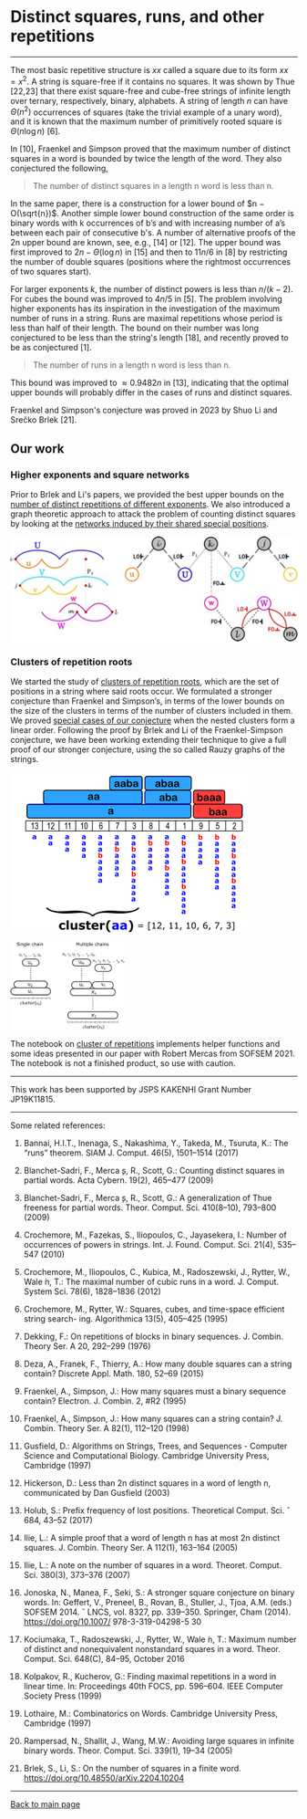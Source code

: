 # Distinct squares, runs, and other repetitions

___

The most basic repetitive structure is $xx$ called a square due to its form $xx = x^2$. A string is square-free if it contains no squares. It was shown by Thue [22,23] that there exist square-free and cube-free strings of infinite length over ternary, respectively, binary, alphabets. A string of length $n$ can have $\Theta(n^2)$ occurrences of squares (take the trivial example of a unary word), and it is known that the maximum number of primitively rooted square is $\Theta(n \log n)$ [6]. 

In [10], Fraenkel and Simpson proved that the maximum number of distinct squares in a word is bounded by twice the length of the word. They also conjectured the following,

> The number of distinct squares in a length n word is less than n.

In the same paper, there is a construction for a lower bound of $n − O(\sqrt{n})$. 
Another simple lower bound construction of the same order is binary words with k occurrences of b’s and with increasing number of a’s between each pair of consecutive b's. A number of alternative proofs of the 2n upper bound are known, see, e.g., [14] or [12]. The upper
bound was first improved to $2n − \Theta(\log n)$ in [15] and then to $11n/6$ in [8] by restricting the number of double squares (positions where the rightmost occurrences of two squares start). 

For larger exponents $k$, the number of distinct powers is less than $n/(k−2)$. For cubes the bound was improved to $4n/5$ in [5]. The problem involving higher exponents has its
inspiration in the investigation of the maximum number of runs in a string. Runs are maximal repetitions whose period is less than half of their length. The bound on their number was long conjectured to be less than the string's length [18], and recently proved to be as conjectured [1].

> The number of runs in a length n word is less than n.

This bound was improved to $≈ 0.9482n$ in [13], indicating that the optimal upper bounds will probably differ in the cases of runs and distinct squares.

Fraenkel and Simpson's conjecture was proved in 2023 by Shuo Li and Srečko Brlek [21].

## Our work

### Higher exponents and square networks
Prior to Brlek and Li's papers, we provided the best upper bounds on the [number of distinct repetitions of different exponents](https://www.worldscientific.com/doi/10.1142/S0129054110007416). 
We also introduced a graph theoretic approach to attack the problem of counting distinct squares by looking at the [networks induced by their shared special positions](https://www.sciencedirect.com/science/article/pii/S030439752100462X).

![image](/topics/fig/squares1.jpg)


### Clusters of repetition roots
We started the study of [clusters of repetition roots](https://link.springer.com/chapter/10.1007/978-3-030-67731-2_29), which are the set of positions in a string where said roots occur. We formulated a stronger conjecture than Fraenkel and Simpson’s, in terms of the lower bounds on the size of the clusters in terms of the number of clusters included in them. We proved [special cases of our conjecture](https://link.springer.com/chapter/10.1007/978-3-031-13257-5_4) when the nested clusters form a linear order. Following the proof by Brlek and Li of the Fraenkel-Simpson conjecture, we have been working extending their technique to give a full proof of our stronger conjecture, using the so called Rauzy graphs of the strings.

![image](/topics/fig/clusterEx2.png)  

<img src="/topics/fig/goals_old.png" alt="Goals" width="200"/>




The notebook on [cluster of repetitions](https://github.com/szfazekas/Combinatorics-on-Words/blob/master/clusters.ipynb) implements helper functions and some ideas presented in our paper with Robert Mercas from SOFSEM 2021. The notebook is not a finished product, so use with caution.
___
This work has been supported by JSPS KAKENHI Grant Number JP19K11815.
___
Some related references:

1. Bannai, H.I.T., Inenaga, S., Nakashima, Y., Takeda, M., Tsuruta, K.: The “runs”
theorem. SIAM J. Comput. 46(5), 1501–1514 (2017)

2. Blanchet-Sadri, F., Merca ̧s, R., Scott, G.: Counting distinct squares in partial
words. Acta Cybern. 19(2), 465–477 (2009)

3. Blanchet-Sadri, F., Merca ̧s, R., Scott, G.: A generalization of Thue freeness for
partial words. Theor. Comput. Sci. 410(8–10), 793–800 (2009)

4. Crochemore, M., Fazekas, S., Iliopoulos, C., Jayasekera, I.: Number of occurrences
of powers in strings. Int. J. Found. Comput. Sci. 21(4), 535–547 (2010)

5. Crochemore, M., Iliopoulos, C., Kubica, M., Radoszewski, J., Rytter, W., Wale ́n,
T.: The maximal number of cubic runs in a word. J. Comput. System Sci. 78(6),
1828–1836 (2012)

6. Crochemore, M., Rytter, W.: Squares, cubes, and time-space efficient string search-
ing. Algorithmica 13(5), 405–425 (1995)

7. Dekking, F.: On repetitions of blocks in binary sequences. J. Combin. Theory Ser.
A 20, 292–299 (1976)

8. Deza, A., Franek, F., Thierry, A.: How many double squares can a string contain?
Discrete Appl. Math. 180, 52–69 (2015)

9. Fraenkel, A., Simpson, J.: How many squares must a binary sequence contain?
Electron. J. Combin. 2, #R2 (1995)

10. Fraenkel, A., Simpson, J.: How many squares can a string contain? J. Combin.
Theory Ser. A 82(1), 112–120 (1998)

11. Gusfield, D.: Algorithms on Strings, Trees, and Sequences - Computer Science and
Computational Biology. Cambridge University Press, Cambridge (1997)

12. Hickerson, D.: Less than 2n distinct squares in a word of length n, communicated
by Dan Gusfield (2003)

13. Holub, S.: Prefix frequency of lost positions. Theoretical Comput. Sci. ˇ 684, 43–52
(2017)

14. Ilie, L.: A simple proof that a word of length n has at most 2n distinct squares. J.
Combin. Theory Ser. A 112(1), 163–164 (2005)

15. Ilie, L.: A note on the number of squares in a word. Theoret. Comput. Sci. 380(3),
373–376 (2007)

16. Jonoska, N., Manea, F., Seki, S.: A stronger square conjecture on binary words. In:
Geffert, V., Preneel, B., Rovan, B., Stuller, J., Tjoa, A.M. (eds.) SOFSEM 2014. ˇ
LNCS, vol. 8327, pp. 339–350. Springer, Cham (2014). https://doi.org/10.1007/
978-3-319-04298-5 30

17. Kociumaka, T., Radoszewski, J., Rytter, W., Wale ́n, T.: Maximum number of
distinct and nonequivalent nonstandard squares in a word. Theor. Comput. Sci.
648(C), 84–95, October 2016

18. Kolpakov, R., Kucherov, G.: Finding maximal repetitions in a word in linear time.
In: Proceedings 40th FOCS, pp. 596–604. IEEE Computer Society Press (1999)

19. Lothaire, M.: Combinatorics on Words. Cambridge University Press, Cambridge
(1997)

20. Rampersad, N., Shallit, J., Wang, M.W.: Avoiding large squares in infinite binary
words. Theor. Comput. Sci. 339(1), 19–34 (2005)

21. Brlek, S., Li, S.: On the number of squares in a finite word. https://doi.org/10.48550/arXiv.2204.10204
___
[Back to main page](https://github.com/szfazekas/szfazekas)
